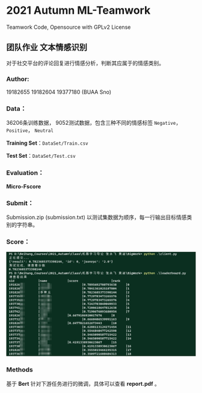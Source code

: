 
# 2021 Autumn ML-Teamwork

Teamwork Code, Opensource with GPLv2 License




## 团队作业 文本情感识别

对于社交平台的评论回复进行情感分析，判断其应属于的情感类别。





### **Author**:

19182655 19182604 19377180 (BUAA Sno)



### Data：

36206条训练数据， 9052测试数据，包含三种不同的情感标签 `Negative`， `Positive`， `Neutral`

**Training Set**：`DataSet/Train.csv`

**Test Set**：`DataSet/Test.csv`



### Evaluation：

**Micro-Fscore**



### Submit：

Submission.zip (submission.txt) 以测试集数据为顺序，每一行输出目标情感类别的字符串。



### Score：

![image-20220103001953543](image-20220103001953543.png)





### Methods

基于 **Bert** 针对下游任务进行的微调，具体可以查看 **report.pdf** 。

